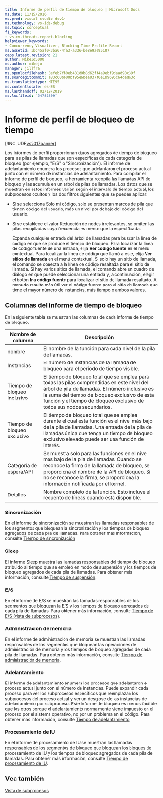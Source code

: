 ```yaml
---
title: Informe de perfil de tiempo de bloqueo | Microsoft Docs
ms.date: 11/15/2016
ms.prod: visual-studio-dev14
ms.technology: vs-ide-debug
ms.topic: conceptual
f1_keywords:
- vs.cv.threads.report.blocking
helpviewer_keywords:
- Concurrency Visualizer, Blocking Time Profile Report
ms.assetid: 3bc45af0-3ba6-4fa3-a336-be8e9ae95107
caps.latest.revision: 21
author: MikeJo5000
ms.author: mikejo
manager: jillfra
ms.openlocfilehash: 0efeb7fb0eb481d0b8d62ff4a9ebf9daad98c39f
ms.sourcegitcommit: a83c60bb00bf95e6bea037f0e1b9696c64deda3c
ms.translationtype: MTE95
ms.contentlocale: es-ES
ms.lasthandoff: 02/19/2019
ms.locfileid: "54782299"
---
```

# <a name="blocking-time-profile-report"></a>Informe de perfil de bloqueo de tiempo
[!INCLUDE[vs2017banner](../includes/vs2017banner.md)]

Los informes de perfil proporcionan datos agregados de tiempo de bloqueo para las pilas de llamadas que son específicas de cada categoría de bloqueo (por ejemplo, "E/S" o "Sincronización"). El informe de adelantamiento enumera los procesos que adelantaron el proceso actual junto con el número de instancias de adelantamiento. Para compilar el informe de perfil de bloqueo, la herramienta recopila las llamadas API de bloqueo y las acumula en un árbol de pilas de llamadas. Los datos que se muestran en estos informes varían según el intervalo de tiempo actual, los subprocesos ocultos y los dos filtros siguientes que se pueden aplicar:  
  
- Si se selecciona Solo mi código, solo se presentan marcos de pila que tienen código del usuario, más un nivel por debajo del código del usuario.  
  
- Si se establece el valor Reducción de nodos irrelevantes, se omiten las pilas recopiladas cuya frecuencia es menor que la especificada.  
  
  Expanda cualquier entrada del árbol de llamadas para buscar la línea de código en que se produce el tiempo de bloqueo. Para localizar la línea de código fuente de una entrada, elija **Ver código fuente** en el menú contextual. Para localizar la línea de código que llamó a este, elija **Ver sitios de llamada** en el menú contextual. Si solo hay un sitio de llamada, el comando se conecta a la línea de código resaltada para el sitio de llamada. Si hay varios sitios de llamada, el comando abre un cuadro de diálogo en que puede seleccionar una entrada y, a continuación, elegir el botón **Ir a código fuente** para localizar el sitio de llamada resaltado. A menudo resulta más útil ver el código fuente para el sitio de llamada que tiene el mayor número de instancias, más tiempo o ambos valores.  
  
## <a name="blocking-time-report-columns"></a>Columnas del informe de tiempo de bloqueo  
 En la siguiente tabla se muestran las columnas de cada informe de tiempo de bloqueo.  
  
|Nombre de columna|Descripción|  
|-----------------|-----------------|  
|nombre|El nombre de la función para cada nivel de la pila de llamadas.|  
|Instancias|El número de instancias de la llamada de bloqueo para el período de tiempo visible.|  
|Tiempo de bloqueo inclusivo|El tiempo de bloqueo total que se emplea para todas las pilas comprendidas en este nivel del árbol de pila de llamadas. El número inclusivo es la suma del tiempo de bloqueo exclusivo de esta función y el tiempo de bloqueo exclusivo de todos sus nodos secundarios.|  
|Tiempo de bloqueo exclusivo|El tiempo de bloqueo total que se emplea durante el cual esta función es el nivel más bajo de la pila de llamadas. Una entrada de la pila de llamadas única que tenga un tiempo de bloqueo exclusivo elevado puede ser una función de interés.|  
|Categoría de espera/API|Se muestra solo para las funciones en el nivel más bajo de la pila de llamadas. Cuando se reconoce la firma de la llamada de bloqueo, se proporciona el nombre de la API de bloqueo. Si no se reconoce la firma, se proporciona la información notificada por el kernel.|  
|Detalles|Nombre completo de la función. Esto incluye el recuento de líneas cuando está disponible.|  
  
### <a name="synchronization"></a>Sincronización  
 En el informe de sincronización se muestran las llamadas responsables de los segmentos que bloquean la sincronización y los tiempos de bloqueo agregados de cada pila de llamadas. Para obtener más información, consulte [Tiempo de sincronización](../profiling/synchronization-time.md)  
  
### <a name="sleep"></a>Sleep  
 El informe Sleep muestra las llamadas responsables del tiempo de bloqueo atribuido al tiempo que se empleó en modo de suspensión y los tiempos de bloqueo agregados de cada pila de llamadas. Para obtener más información, consulte [Tiempo de suspensión](../profiling/sleep-time.md).  
  
### <a name="io"></a>E/S  
 En el informe de E/S se muestran las llamadas responsables de los segmentos que bloquean la E/S y los tiempos de bloqueo agregados de cada pila de llamadas. Para obtener más información, consulte [Tiempo de E/S (vista de subprocesos)](../profiling/i-o-time-threads-view.md).  
  
### <a name="memory-management"></a>Administración de memoria  
 En el informe de administración de memoria se muestran las llamadas responsables de los segmentos que bloquean las operaciones de administración de memoria y los tiempos de bloqueo agregados de cada pila de llamadas. Para obtener más información, consulte [Tiempo de administración de memoria](../profiling/memory-management-time.md).  
  
### <a name="preemption"></a>Adelantamiento  
 El informe de adelantamiento enumera los procesos que adelantaron el proceso actual junto con el número de instancias.  Puede expandir cada proceso para ver los subprocesos específicos que reemplazan los subprocesos del proceso actual y ver un desglose de las instancias de adelantamiento por subproceso. Este informe de bloqueo es menos factible que los otros porque el adelantamiento normalmente viene impuesto en el proceso por el sistema operativo, no por un problema en el código. Para obtener más información, consulte [Tiempo de adelantamiento](../profiling/preemption-time.md).  
  
### <a name="ui-processing"></a>Procesamiento de IU  
 En el informe de procesamiento de IU se muestran las llamadas responsables de los segmentos de bloqueo que bloquean los bloques de procesamiento de IU y los tiempos de bloqueo agregados de cada pila de llamadas. Para obtener más información, consulte [Tiempo de procesamiento de IU](../profiling/ui-processing-time.md).  
  
## <a name="see-also"></a>Vea también  
 [Vista de subprocesos](../profiling/threads-view-parallel-performance.md)
